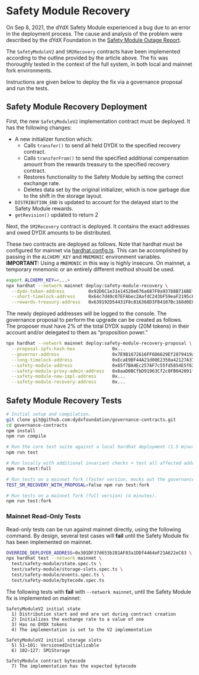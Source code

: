 # Safety Module Recovery

On Sep 8, 2021, the dYdX Safety Module experienced a bug due to an error in the deployment process. The cause and analysis of the problem were described by the dYdX Foundation in the [Safety Module Outage Report](https://dydx.foundation/blog/en/outage-1).

The `SafetyModuleV2` and `SM2Recovery` contracts have been implemented according to the outline provided by the article above. The fix was thoroughly tested in the context of the full system, in both local and mainnet fork environments.

Instructions are given below to deploy the fix via a governance proposal and run the tests.

## Safety Module Recovery Deployment

First, the new `SafetyModuleV2` implementation contract must be deployed. It has the following changes:
* A new initializer function which:
  * Calls `transfer()` to send all held DYDX to the specified recovery contract.
  * Calls `transferFrom()` to send the specified additional compensation amount from the rewards treasury to the specified recovery contract.
  * Restores functionality to the Safety Module by setting the correct exchange rate.
  * Deletes data set by the original initializer, which is now garbage due to the shift in the storage layout.
* `DISTRIBUTION_END` is updated to account for the delayed start to the Safety Module rewards.
* `getRevision()` updated to return 2

Next, the `SM2Recovery` contract is deployed. It contains the exact addresses and owed DYDX amounts to be distributed.

These two contracts are deployed as follows. Note that hardhat must be configured for mainnet via [hardhat.config.ts](/hardhat.config.ts). This can be accomplished by passing in the `ALCHEMY_KEY` and `MNEMONIC` environment variables. **IMPORTANT:** Using a `MNEMONIC` in this way is highly insecure. On mainnet, a temporary mnemonic or an entirely different method should be used.

```bash
export ALCHEMY_KEY=<...>
npx hardhat --network mainnet deploy:safety-module-recovery \
  --dydx-token-address         0x92D6C1e31e14520e676a687F0a93788B716BEff5 \
  --short-timelock-address     0x64c7d40c07EFAbec2AafdC243bF59eaF2195c6dc \
  --rewards-treasury-address   0x639192D54431F8c816368D3FB4107Bc168d0E871
```

The newly deployed addresses will be logged to the console. The governance proposal to perform the upgrade can be created as follows. The proposer must have 2% of the total DYDX supply (20M tokens) in their account and/or delegated to them as “proposition power.”

```bash
npx hardhat --network mainnet deploy:safety-module-recovery-proposal \
  --proposal-ipfs-hash-hex              0x...                                      \
  --governor-address                    0x7E9B1672616FF6D6629Ef2879419aaE79A9018D2 \
  --long-timelock-address               0xEcaE9BF44A21d00E2350a42127A377Bf5856d84B \
  --safety-module-address               0x65f7BA4Ec257AF7c55fd5854E5f6356bBd0fb8EC \
  --safety-module-proxy-admin-address   0x6aaD0BCfbD91963Cf2c8FB042091fd411FB05b3C \
  --safety-module-new-impl-address      0x...                                      \
  --safety-module-recovery-address      0x...
```

## Safety Module Recovery Tests

```bash
# Initial setup and compilation.
git clone git@github.com:dydxfoundation/governance-contracts.git
cd governance-contracts
npm install
npm run compile

# Run the core test suite against a local hardhat deployment (1.5 minutes).
npm run test

# Run locally with additional invariant checks + test all affected addresses (2.5 minutes).
npm run test:full

# Run tests on a mainnet fork (faster version, mocks out the governance proposal).
TEST_SM_RECOVERY_WITH_PROPOSAL=false npm run test:fork

# Run tests on a mainnet fork (full version) (4 minutes).
npm run test:fork
```

### Mainnet Read-Only Tests

Read-only tests can be run against mainnet directly, using the following command. By design, several test cases will **fail** until the Safety Module fix has been implemented on mainnet.

```bash
OVERRIDE_DEPLOYER_ADDRESS=0x301DF37d653b281AF83a1DDf4464eF21A622eC83 \
npx hardhat test --network mainnet \
  test/safety-module/state.spec.ts \
  test/safety-module/storage-slots.spec.ts \
  test/safety-module/events.spec.ts \
  test/safety-module/bytecode.spec.ts
```

The following tests with **fail** with `--network mainnet`, until the Safety Module fix is implemented on mainnet:

```
SafetyModuleV2 initial state
  1) Distribution start and end are set during contract creation
  2) Initializes the exchange rate to a value of one
  3) Has no DYDX tokens
  4) The implementation is set to the V2 implementation

SafetyModuleV2 initial storage slots
  5) 51–101: VersionedInitializable
  6) 102–127: SM1Storage

SafetyModule contract bytecode
  7) The implementation has the expected bytecode
```
